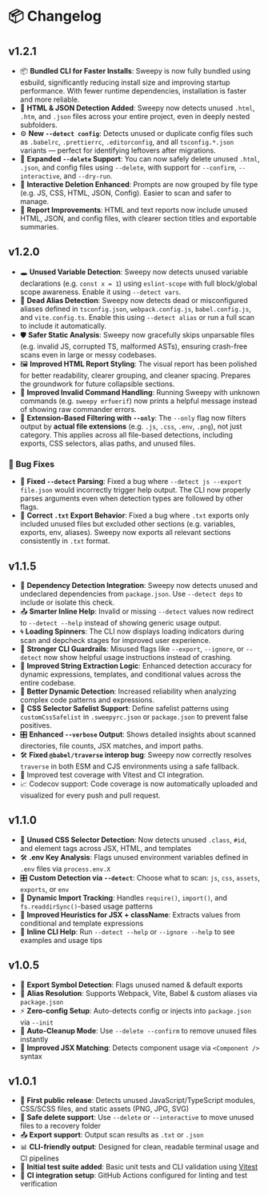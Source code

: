 # 📦 Changelog

## v1.2.1

- 📦 **Bundled CLI for Faster Installs**: Sweepy is now fully bundled using esbuild, significantly reducing install size and improving startup performance. With fewer runtime dependencies, installation is faster and more reliable.
- 🧾 **HTML & JSON Detection Added**: Sweepy now detects unused `.html`, `.htm`, and `.json` files across your entire project, even in deeply nested subfolders.
- ⚙️ **New `--detect config`**: Detects unused or duplicate config files such as `.babelrc`, `.prettierrc`, `.editorconfig`, and all `tsconfig.*.json` variants — perfect for identifying leftovers after migrations.
- 🧹 **Expanded `--delete` Support**: You can now safely delete unused `.html`, `.json`, and config files using `--delete`, with support for `--confirm`, `--interactive`, and `--dry-run`.
- 🧠 **Interactive Deletion Enhanced**: Prompts are now grouped by file type (e.g. JS, CSS, HTML, JSON, Config). Easier to scan and safer to manage.
- 📄 **Report Improvements**: HTML and text reports now include unused HTML, JSON, and config files, with clearer section titles and exportable summaries.

## v1.2.0

- 🕳️ **Unused Variable Detection**: Sweepy now detects unused variable declarations (e.g. `const x = 1`) using `eslint-scope` with full block/global scope awareness. Enable it using `--detect vars`.
- 🧭 **Dead Alias Detection**: Sweepy now detects dead or misconfigured aliases defined in `tsconfig.json`, `webpack.config.js`, `babel.config.js`, and `vite.config.ts`. Enable this using `--detect alias` or run a full scan to include it automatically.
- 🛡️ **Safer Static Analysis**: Sweepy now gracefully skips unparsable files (e.g. invalid JS, corrupted TS, malformed ASTs), ensuring crash-free scans even in large or messy codebases.
- 🖼️ **Improved HTML Report Styling**: The visual report has been polished for better readability, clearer grouping, and cleaner spacing. Prepares the groundwork for future collapsible sections.
- 🚫 **Improved Invalid Command Handling**: Running Sweepy with unknown commands (e.g. `sweepy erfuerif`) now prints a helpful message instead of showing raw commander errors.
- 🧪 **Extension-Based Filtering with `--only`**: The `--only` flag now filters output by **actual file extensions** (e.g. `.js`, `.css`, `.env`, `.png`), not just category. This applies across all file-based detections, including exports, CSS selectors, alias paths, and unused files.

### 🐛 Bug Fixes

- 🐛 **Fixed `--detect` Parsing**: Fixed a bug where `--detect js --export file.json` would incorrectly trigger help output. The CLI now properly parses arguments even when detection types are followed by other flags.
- 🐛 **Correct `.txt` Export Behavior**: Fixed a bug where `.txt` exports only included unused files but excluded other sections (e.g. variables, exports, env, aliases). Sweepy now exports all relevant sections consistently in `.txt` format.


## v1.1.5

- 🧩 **Dependency Detection Integration**: Sweepy now detects unused and undeclared dependencies from `package.json`. Use `--detect deps` to include or isolate this check.
- 📤 **Smarter Inline Help**: Invalid or missing `--detect` values now redirect to `--detect --help` instead of showing generic usage output.
- 🌀 **Loading Spinners**: The CLI now displays loading indicators during scan and depcheck stages for improved user experience.
- 🔧 **Stronger CLI Guardrails**: Misused flags like `--export`, `--ignore`, or `--detect` now show helpful usage instructions instead of crashing.
- 🧠 **Improved String Extraction Logic**: Enhanced detection accuracy for dynamic expressions, templates, and conditional values across the entire codebase.
- 🚀 **Better Dynamic Detection**: Increased reliability when analyzing complex code patterns and expressions.
- 🎨 **CSS Selector Safelist Support**: Define safelist patterns using `customCssSafelist` in `.sweepyrc.json` or `package.json` to prevent false positives.
- 🎛️ **Enhanced `--verbose` Output**: Shows detailed insights about scanned directories, file counts, JSX matches, and import paths.
- 🛠 **Fixed `@babel/traverse` interop bug**: Sweepy now correctly resolves `traverse` in both ESM and CJS environments using a safe fallback.
- 🧪 Improved test coverage with Vitest and CI integration.  
- 📈 Codecov support: Code coverage is now automatically uploaded and visualized for every push and pull request.

## v1.1.0

- 🎯 **Unused CSS Selector Detection**: Now detects unused `.class`, `#id`, and element tags across JSX, HTML, and templates
- 🛠️ **.env Key Analysis**: Flags unused environment variables defined in `.env` files via `process.env.X`
- 🎛️ **Custom Detection via `--detect`**: Choose what to scan: `js`, `css`, `assets`, `exports`, or `env`
- 🧪 **Dynamic Import Tracking**: Handles `require()`, `import()`, and `fs.readdirSync()`-based usage patterns
- 🧠 **Improved Heuristics for JSX + className**: Extracts values from conditional and template expressions
- 💬 **Inline CLI Help**: Run `--detect --help` or `--ignore --help` to see examples and usage tips

## v1.0.5

- 🧠 **Export Symbol Detection**: Flags unused named & default exports
- 🧩 **Alias Resolution**: Supports Webpack, Vite, Babel & custom aliases via `package.json`
- ⚡ **Zero-config Setup**: Auto-detects config or injects into `package.json` via `--init`
- 🧼 **Auto-Cleanup Mode**: Use `--delete --confirm` to remove unused files instantly
- 🧪 **Improved JSX Matching**: Detects component usage via `<Component />` syntax

## v1.0.1

- 🚀 **First public release**: Detects unused JavaScript/TypeScript modules, CSS/SCSS files, and static assets (PNG, JPG, SVG)
- 🧼 **Safe delete support**: Use `--delete` or `--interactive` to move unused files to a recovery folder
- 📤 **Export support**: Output scan results as `.txt` or `.json`
- 📊 **CLI-friendly output**: Designed for clean, readable terminal usage and CI pipelines
- 🧪 **Initial test suite added**: Basic unit tests and CLI validation using [Vitest](https://vitest.dev)
- 🤖 **CI integration setup**: GitHub Actions configured for linting and test verification